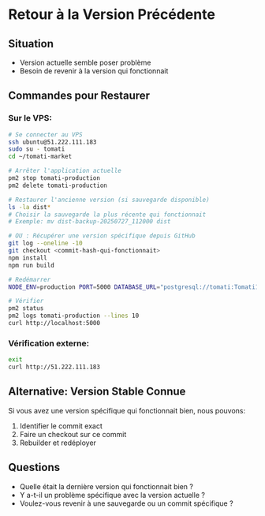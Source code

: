 # Retour à la Version Précédente

## Situation
- Version actuelle semble poser problème
- Besoin de revenir à la version qui fonctionnait

## Commandes pour Restaurer

### Sur le VPS:
```bash
# Se connecter au VPS
ssh ubuntu@51.222.111.183
sudo su - tomati
cd ~/tomati-market

# Arrêter l'application actuelle
pm2 stop tomati-production
pm2 delete tomati-production

# Restaurer l'ancienne version (si sauvegarde disponible)
ls -la dist*
# Choisir la sauvegarde la plus récente qui fonctionnait
# Exemple: mv dist-backup-20250727_112000 dist

# OU : Récupérer une version spécifique depuis GitHub
git log --oneline -10
git checkout <commit-hash-qui-fonctionnait>
npm install
npm run build

# Redémarrer
NODE_ENV=production PORT=5000 DATABASE_URL="postgresql://tomati:Tomati123@localhost:5432/tomati_market" pm2 start dist/index.js --name tomati-production

# Vérifier
pm2 status
pm2 logs tomati-production --lines 10
curl http://localhost:5000
```

### Vérification externe:
```bash
exit
curl http://51.222.111.183
```

## Alternative: Version Stable Connue
Si vous avez une version spécifique qui fonctionnait bien, nous pouvons:
1. Identifier le commit exact
2. Faire un checkout sur ce commit
3. Rebuilder et redéployer

## Questions
- Quelle était la dernière version qui fonctionnait bien ?
- Y a-t-il un problème spécifique avec la version actuelle ?
- Voulez-vous revenir à une sauvegarde ou un commit spécifique ?